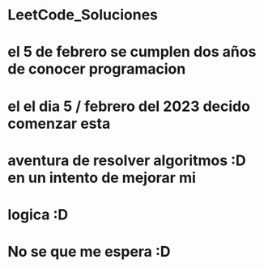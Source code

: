 # LeetCode_Soluciones



# el 5 de febrero se cumplen dos años de conocer programacion
# el  el dia 5 / febrero del 2023 decido comenzar esta 
# aventura de resolver algoritmos :D en un intento de mejorar mi 
# logica :D 


# No se que me espera :D 

